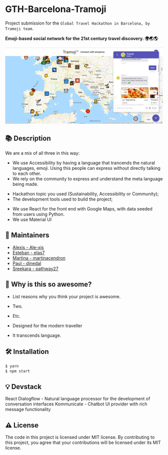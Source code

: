 # GTH-Barcelona-Tramoji
Project submission for the `Global Travel Hackathon in Barcelona, by Tramoji team`.

**Emoji-based social network for the 21st century travel discovery. 🌍🌏🌎**

![Add a screenshot from your project. For example the main website page.](https://github.com/pathway27/GTH-Barcelona-Tramoji/blob/master/src-images/Screenshot.PNG?raw=true)

## :books: Description

We are a mix of all three in this way:
- We use Accessibility by having a language that trancends the natural languages, emoji.
  Using this people can express without directly talking to each other.
- We rely on the community to express and understand the meta language being made.

* Hackathon topic you used (Sustainability, Accessibility or Community);
* The development tools used to build the project;
- We use React for the front end with Google Maps, with data seeded from
  users using Python.
- We use Material UI

## :hugs: Maintainers

* [Alexis - Ale-xis](https://github.com/Ale-xis)
* [Esteban - elas7](https://github.com/elas7)
* [Martina - martinacendron](https://github.com/martinacendron)
* [Paul - dinedal](https://github.com/dinedal)
* [Sreekara - pathway27](https://github.com/pathway27)


## :tada: Why is this so awesome?

* List reasons why you think your project is awesome.
* Two.
* Etc.

* Designed for the modern traveller
* It transcends language.

## :hammer_and_wrench: Installation

```
$ yarn
$ npm start
```

## :bulb: Devstack

React
Dialogflow - Natural language processor for the development of conversation interfaces 
Kommunicate - Chatbot UI provider with rich message functionality

## :warning: License

The code in this project is licensed under MIT license. By contributing to this project, you agree that your contributions will be licensed under its MIT license.
